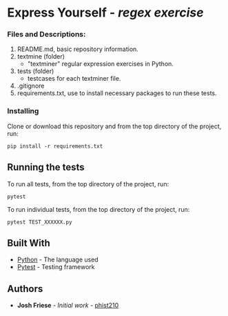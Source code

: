 # Express Yourself - *regex exercise*

### Files and Descriptions:

  1. README.md, basic repository information.
  2. textmine (folder)
      * "textminer" regular expression exercises in Python.
  3. tests (folder)
      * testcases for each textminer file.
  4. .gitignore
  5. requirements.txt, use to install necessary packages to run these tests.

### Installing

Clone or download this repository and from the top directory of the project, run:

```
pip install -r requirements.txt
```

## Running the tests

To run all tests, from the top directory of the project, run:

```
pytest
```

To run individual tests, from the top directory of the project, run:

```
pytest TEST_XXXXXX.py
```

## Built With

* [Python](https://www.python.org/) - The language used
* [Pytest](https://docs.pytest.org/en/latest/) - Testing framework

## Authors

* **Josh Friese** - *Initial work* - [phist210](https://github.com/phist210)
